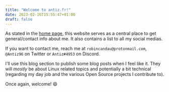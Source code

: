 ```yaml
---
title: "Welcome to antiz.fr!"
date: 2023-02-16T15:55:47+01:00
draft: false
---
```


As stated in the [home page](https://antiz.fr), this website serves as a central place to get general/contact info about me. It also contains a list to all my social medias.  
  
If you want to contact me, reach me at `robincandau@protonmail.com`, `@Antiz96` on Twitter or `Antiz#4953` on Discord.  
  
I'll use this blog section to publish some blog posts when I feel like it. They will *mostly* be about Linux related topics and potentially a bit technical (regarding my day job and the various Open Source projects I contribute to).  
  
Once again, welcome! :smile:  
